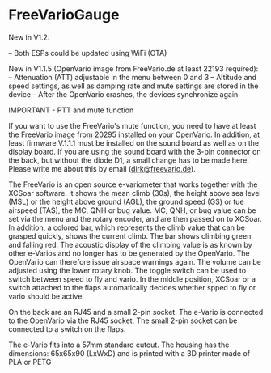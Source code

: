 # FreeVarioGauge

New in V1.2:

– Both ESPs could be updated using WiFi (OTA)

New in V1.1.5 (OpenVario image from FreeVario.de at least 22193 required):
– Attenuation (ATT) adjustable in the menu between 0 and 3
– Altitude and speed settings, as well as damping rate and mute settings are stored in the device
– After the OpenVario crashes, the devices synchronize again

IMPORTANT - PTT and mute function

If you want to use the FreeVario's mute function, you need to have at least the FreeVario image from 20295 installed on your OpenVario. In addition, at least firmware V.1.1.1 must be installed on the sound board as well as on the display board. If you are using the sound board with the 3-pin connector on the back, but without the diode D1, a small change has to be made here. Please write me about this by email (dirk@freevario.de).

The FreeVario is an open source e-variometer that works together with the XCSoar software. It shows the mean climb (30s), 
the height above sea level (MSL) or the height above ground (AGL), the ground speed (GS) or tue airspeed (TAS), the MC, 
QNH or bug value. MC, QNH, or bug value can be set via the menu and the rotary encoder, and are then passed on 
to XCSoar. In addition, a colored bar, which represents the climb value that can be grasped quickly, shows the current climb. 
The bar shows climbing green and falling red. The acoustic display of the climbing value is as known by other e-Varios and 
no longer has to be generated by the OpenVario. The OpenVario can therefore issue airspace warnings again. The volume can be 
adjusted using the lower rotary knob. The toggle switch can be used to switch between speed to fly and vario. In the middle 
position, XCSoar or a switch attached to the flaps automatically decides whether spped to fly or vario should be active.

On the back are an RJ45 and a small 2-pin socket. The e-Vario is connected to the OpenVario via the RJ45 socket. The small 
2-pin socket can be connected to a switch on the flaps.

The e-Vario fits into a 57mm standard cutout. The housing has the dimensions: 65x65x90 (LxWxD) and is printed with a 3D 
printer made of PLA or PETG
